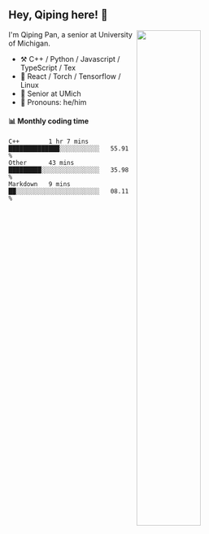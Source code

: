 

## Hey, Qiping here! :wave:

[<img align="right" width="50%" src="https://github-readme-stats.vercel.app/api?username=ppppqp&theme=dark&show_icons=true">](https://metrics.lecoq.io/ppppqp?template=classic)


I'm Qiping Pan, a senior at University of Michigan.

-   :hammer_and_pick: C++ / Python / Javascript / TypeScript / Tex
-   :pencil: React / Torch / Tensorflow / Linux 
-   :seedling: Senior at UMich
-   :man: Pronouns: he/him



#### :bar_chart: Monthly coding time

<!--START_SECTION:waka-->
```text
C++        1 hr 7 mins     ██████████████░░░░░░░░░░░   55.91 % 
Other      43 mins         █████████░░░░░░░░░░░░░░░░   35.98 % 
Markdown   9 mins          ██░░░░░░░░░░░░░░░░░░░░░░░   08.11 % 
```
<!--END_SECTION:waka-->